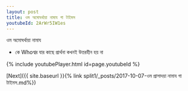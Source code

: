 ```yaml
---
layout: post
title: ওম অমোঘর্থায়া নামায গা টাইমস
youtubeId: 2ArWr5IW1es
---
```

 
 
 ওম অমোঘর্থায়া নামায  
 
 -  কে Whoশ্বর যার কাছে প্রার্থনা কখনই উত্তরহীন হয় না 
 
  
 
  
 
 
 
 
 
 


{% include youtubePlayer.html id=page.youtubeId %}
 
[Next]({{ site.baseurl }}{% link  split1/_posts/2017-10-07-ওম প্রাসাদয়া নামায গা টাইমস.md%})
 
